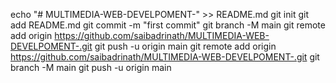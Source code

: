 echo "# MULTIMEDIA-WEB-DEVELPOMENT-" >> README.md
git init
git add README.md
git commit -m "first commit"
git branch -M main
git remote add origin https://github.com/saibadrinath/MULTIMEDIA-WEB-DEVELPOMENT-.git
git push -u origin main
git remote add origin https://github.com/saibadrinath/MULTIMEDIA-WEB-DEVELPOMENT-.git
git branch -M main
git push -u origin main

